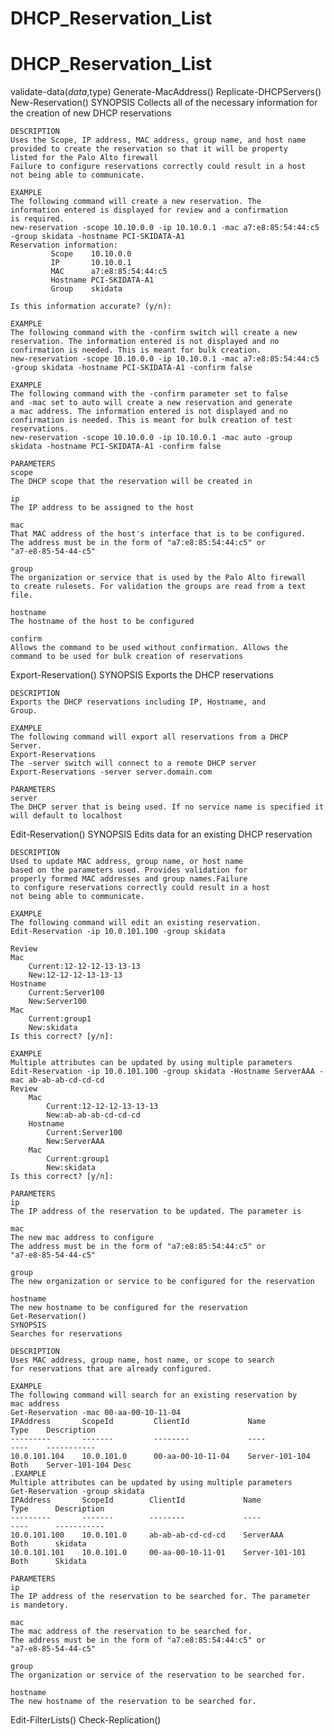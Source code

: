 # DHCP_Reservation_List
# DHCP_Reservation_List
validate-data($data,$type)
Generate-MacAddress()
Replicate-DHCPServers()
New-Reservation()
    SYNOPSIS
    Collects all of the necessary information for the creation of new
    DHCP reservations
    
    DESCRIPTION
    Uses the Scope, IP address, MAC address, group name, and host name
    provided to create the reservation so that it will be property
    listed for the Palo Alto firewall
    Failure to configure reservations correctly could result in a host
    not being able to communicate.
    
    EXAMPLE
    The following command will create a new reservation. The 
    information entered is displayed for review and a confirmation 
    is required. 
    new-reservation -scope 10.10.0.0 -ip 10.10.0.1 -mac a7:e8:85:54:44:c5 -group skidata -hostname PCI-SKIDATA-A1
    Reservation information:
        	 Scope    10.10.0.0
        	 IP       10.10.0.1
        	 MAC      a7:e8:85:54:44:c5
        	 Hostname PCI-SKIDATA-A1
        	 Group    skidata
        
    Is this information accurate? (y/n): 
    
    EXAMPLE
    The following command with the -confirm switch will create a new 
    reservation. The information entered is not displayed and no 
    confirmation is needed. This is meant for bulk creation. 
    new-reservation -scope 10.10.0.0 -ip 10.10.0.1 -mac a7:e8:85:54:44:c5 -group skidata -hostname PCI-SKIDATA-A1 -confirm false
    
    EXAMPLE
    The following command with the -confirm parameter set to false
    and -mac set to auto will create a new reservation and generate
    a mac address. The information entered is not displayed and no 
    confirmation is needed. This is meant for bulk creation of test
    reservations. 
    new-reservation -scope 10.10.0.0 -ip 10.10.0.1 -mac auto -group skidata -hostname PCI-SKIDATA-A1 -confirm false
    
    PARAMETERS
    scope
    The DHCP scope that the reservation will be created in
    
    ip
    The IP address to be assigned to the host
    
    mac
    That MAC address of the host's interface that is to be configured.
    The address must be in the form of "a7:e8:85:54:44:c5" or 
    "a7-e8-85-54-44-c5"
    
    group
    The organization or service that is used by the Palo Alto firewall
    to create rulesets. For validation the groups are read from a text
    file.
    
    hostname
    The hostname of the host to be configured
    
    confirm
    Allows the command to be used without confirmation. Allows the 
    command to be used for bulk creation of reservations
    
Export-Reservation()
    SYNOPSIS
    Exports the DHCP reservations
    
    DESCRIPTION
    Exports the DHCP reservations including IP, Hostname, and
    Group.
    
    EXAMPLE
    The following command will export all reservations from a DHCP
    Server.
    Export-Reservations
    The -server switch will connect to a remote DHCP server 
    Export-Reservations -server server.domain.com
   
    PARAMETERS 
    server
    The DHCP server that is being used. If no service name is specified it will default to localhost
    
Edit-Reservation()
    SYNOPSIS
    Edits data for an existing DHCP reservation
    
    DESCRIPTION
    Used to update MAC address, group name, or host name
    based on the parameters used. Provides validation for 
    properly formed MAC addresses and group names.Failure 
    to configure reservations correctly could result in a host
    not being able to communicate.
    
    EXAMPLE
    The following command will edit an existing reservation. 
    Edit-Reservation -ip 10.0.101.100 -group skidata
    
    Review
    Mac       
    	Current:12-12-12-13-13-13 
    	New:12-12-12-13-13-13
    Hostname  
    	Current:Server100 
    	New:Server100
    Mac
    	Current:group1 
    	New:skidata
    Is this correct? [y/n]: 
    
    EXAMPLE
    Multiple attributes can be updated by using multiple parameters
    Edit-Reservation -ip 10.0.101.100 -group skidata -Hostname ServerAAA -mac ab-ab-ab-cd-cd-cd
    Review
        Mac       
    	    Current:12-12-12-13-13-13 
    	    New:ab-ab-ab-cd-cd-cd
        Hostname  
    	    Current:Server100 
    	    New:ServerAAA
        Mac
    	    Current:group1 
    	    New:skidata
    Is this correct? [y/n]: 
    
    PARAMETERS
    ip
    The IP address of the reservation to be updated. The parameter is 
    
    mac
    The new mac address to configure
    The address must be in the form of "a7:e8:85:54:44:c5" or 
    "a7-e8-85-54-44-c5"
    
    group
    The new organization or service to be configured for the reservation
    
    hostname
    The new hostname to be configured for the reservation
    Get-Reservation()
    SYNOPSIS
    Searches for reservations
    
    DESCRIPTION
    Uses MAC address, group name, host name, or scope to search
    for reservations that are already configured. 
    
    EXAMPLE
    The following command will search for an existing reservation by
    mac address
    Get-Reservation -mac 00-aa-00-10-11-04
    IPAddress       ScopeId         ClientId             Name               Type    Description         
    ---------       -------         --------             ----               ----    -----------         
    10.0.101.104    10.0.101.0      00-aa-00-10-11-04    Server-101-104     Both    Server-101-104 Desc
    .EXAMPLE
    Multiple attributes can be updated by using multiple parameters
    Get-Reservation -group skidata
    IPAddress       ScopeId        ClientId             Name              Type      Description         
    ---------       -------        --------             ----              ----      -----------         
    10.0.101.100    10.0.101.0     ab-ab-ab-cd-cd-cd    ServerAAA         Both      skidata             
    10.0.101.101    10.0.101.0     00-aa-00-10-11-01    Server-101-101    Both      Skidata      
    
    PARAMETERS 
    ip
    The IP address of the reservation to be searched for. The parameter
    is mandetory. 
    
    mac
    The mac address of the reservation to be searched for.
    The address must be in the form of "a7:e8:85:54:44:c5" or 
    "a7-e8-85-54-44-c5"
    
    group
    The organization or service of the reservation to be searched for.
    
    hostname
    The new hostname of the reservation to be searched for.
Edit-FilterLists()
Check-Replication()
